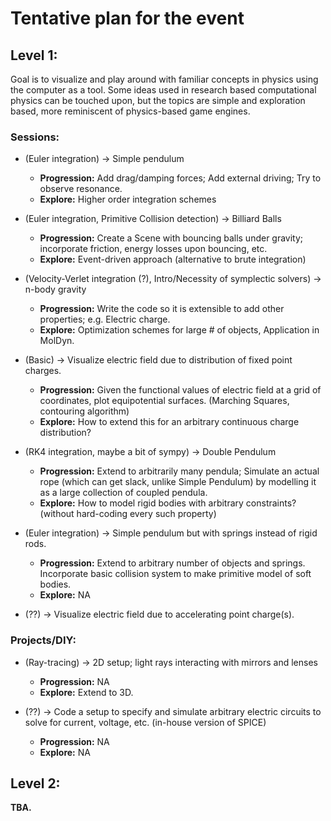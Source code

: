 
# Tentative plan for the event

## Level 1:
Goal is to visualize and play around with familiar concepts in physics using the computer as a tool. Some ideas used in research based computational physics can be touched upon, but the topics are simple and exploration based, more reminiscent of physics-based game engines. 

### Sessions:
- (Euler integration) -> Simple pendulum 
    - **Progression:** Add drag/damping forces; Add external driving; Try to observe resonance. 
    - **Explore:** Higher order integration schemes

- (Euler integration, Primitive Collision detection) -> Billiard Balls
    - **Progression:** Create a Scene with bouncing balls under gravity; incorporate friction, energy losses upon bouncing, etc. 
    - **Explore:** Event-driven approach (alternative to brute integration)

- (Velocity-Verlet integration (?), Intro/Necessity of symplectic solvers) -> n-body gravity
    - **Progression:** Write the code so it is extensible to add other properties; e.g. Electric charge.
    - **Explore:** Optimization schemes for large # of objects, Application in MolDyn. 

- (Basic) -> Visualize electric field due to distribution of fixed point charges. 
    - **Progression:** Given the functional values of electric field at a grid of coordinates, plot equipotential surfaces. (Marching Squares, contouring algorithm)
    - **Explore:** How to extend this for an arbitrary continuous charge distribution?

- (RK4 integration, maybe a bit of sympy) -> Double Pendulum 
    - **Progression:** Extend to arbitrarily many pendula; Simulate an actual rope (which can get slack, unlike Simple Pendulum) by modelling it as a large collection of coupled pendula. 
    - **Explore:** How to model rigid bodies with arbitrary constraints? (without hard-coding every such property)

- (Euler integration) -> Simple pendulum but with springs instead of rigid rods. 
    - **Progression:** Extend to arbitrary number of objects and springs. Incorporate basic collision system to make primitive model of soft bodies.
    - **Explore:** NA

- (??) -> Visualize electric field due to accelerating point charge(s).

### Projects/DIY:
- (Ray-tracing) -> 2D setup; light rays interacting with mirrors and lenses
    - **Progression:** NA
    - **Explore:** Extend to 3D.

- (??) -> Code a setup to specify and simulate arbitrary electric circuits to solve for current, voltage, etc. (in-house version of SPICE)
    - **Progression:** NA
    - **Explore:** NA

## Level 2:

**TBA.**
